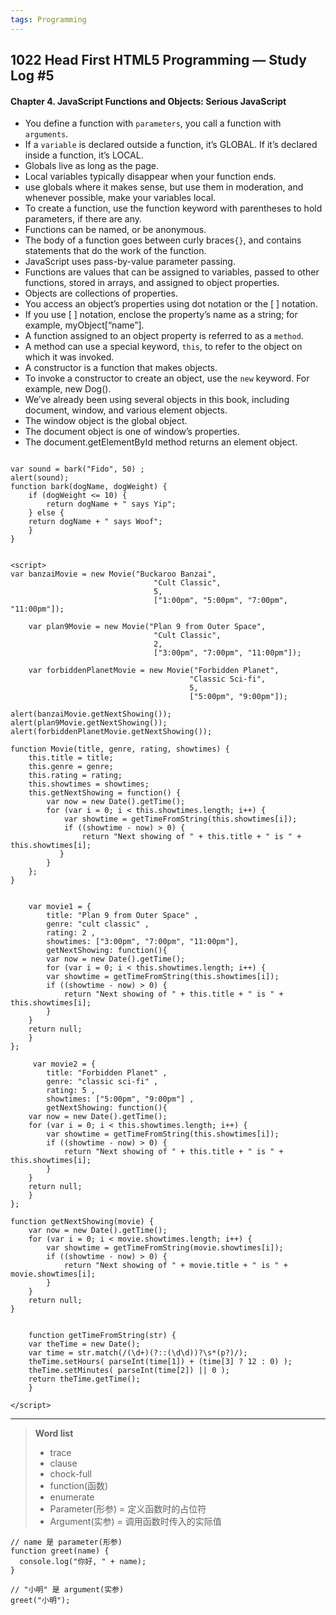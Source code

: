 ```yaml
---
tags: Programming 
---
```


## 1022 Head First HTML5 Programming — Study Log #5

#### Chapter 4. JavaScript Functions and Objects: Serious JavaScript

- You define a function with `parameters`, you call a function with `arguments`.
- If a `variable` is declared outside a function, it’s GLOBAL. If it’s declared inside a function, it’s LOCAL.
- Globals live as long as the page.
- Local variables typically disappear when your function ends.
- use globals where it makes sense, but use them in moderation, and whenever possible, make your variables local.
- To create a function, use the function keyword with parentheses to hold parameters, if there are any.
- Functions can be named, or be anonymous.
- The body of a function goes between curly braces`{}`, and contains statements that do the work of the function.
- JavaScript uses pass-by-value parameter passing.
- Functions are values that can be assigned to variables, passed to other functions, stored in arrays, and assigned to object properties.
- Objects are collections of properties.
- You access an object’s properties using dot notation or the [ ] notation.
- If you use [ ] notation, enclose the property’s name as a string; for example, myObject[“name”].
- A function assigned to an object property is referred to as a `method`.
- A method can use a special keyword, `this`, to refer to the object on which it was invoked.
- A constructor is a function that makes objects.
- To invoke a constructor to create an object, use the `new` keyword. For example, new Dog().
- We’ve already been using several objects in this book, including document, window, and various element objects.
- The window object is the global object.
- The document object is one of window’s properties.
- The document.getElementById method returns an element object.


```

var sound = bark("Fido", 50) ;
alert(sound);
function bark(dogName, dogWeight) {
    if (dogWeight <= 10) {
        return dogName + " says Yip";
    } else {
    return dogName + " says Woof";
    }
}    

```

```

<script>
var banzaiMovie = new Movie("Buckaroo Banzai",
								"Cult Classic",
								5,
								["1:00pm", "5:00pm", "7:00pm", "11:00pm"]);

	var plan9Movie = new Movie("Plan 9 from Outer Space",
								"Cult Classic",
								2,
								["3:00pm", "7:00pm", "11:00pm"]);

	var forbiddenPlanetMovie = new Movie("Forbidden Planet",
										"Classic Sci-fi",
										5,
										["5:00pm", "9:00pm"]);

alert(banzaiMovie.getNextShowing());
alert(plan9Movie.getNextShowing());
alert(forbiddenPlanetMovie.getNextShowing());

function Movie(title, genre, rating, showtimes) {
    this.title = title;
    this.genre = genre;
    this.rating = rating;
    this.showtimes = showtimes;
    this.getNextShowing = function() {
        var now = new Date().getTime();
        for (var i = 0; i < this.showtimes.length; i++) {
            var showtime = getTimeFromString(this.showtimes[i]);
            if ((showtime - now) > 0) {
                return "Next showing of " + this.title + " is " + this.showtimes[i];
           }
        }
    };
}


    var movie1 = {
        title: "Plan 9 from Outer Space" ,
        genre: "cult classic" ,
        rating: 2 ,
        showtimes: ["3:00pm", "7:00pm", "11:00pm"],
        getNextShowing: function(){
        var now = new Date().getTime();
	    for (var i = 0; i < this.showtimes.length; i++) {
		var showtime = getTimeFromString(this.showtimes[i]);
		if ((showtime - now) > 0) {
			return "Next showing of " + this.title + " is " + this.showtimes[i];
		}
	}
	return null;
    }
};

     var movie2 = {
        title: "Forbidden Planet" ,        
        genre: "classic sci-fi" ,
        rating: 5 ,
        showtimes: ["5:00pm", "9:00pm"] ,
        getNextShowing: function(){
    var now = new Date().getTime();
	for (var i = 0; i < this.showtimes.length; i++) {
		var showtime = getTimeFromString(this.showtimes[i]);
		if ((showtime - now) > 0) {
			return "Next showing of " + this.title + " is " + this.showtimes[i];
		}
	}
	return null;
    }
}; 

function getNextShowing(movie) {
	var now = new Date().getTime();
	for (var i = 0; i < movie.showtimes.length; i++) {
		var showtime = getTimeFromString(movie.showtimes[i]);
		if ((showtime - now) > 0) {
			return "Next showing of " + movie.title + " is " + movie.showtimes[i];
		}
	}
	return null;
}


    function getTimeFromString(str) {
	var theTime = new Date();
	var time = str.match(/(\d+)(?::(\d\d))?\s*(p?)/);
	theTime.setHours( parseInt(time[1]) + (time[3] ? 12 : 0) );
	theTime.setMinutes( parseInt(time[2]) || 0 );
	return theTime.getTime();
    }

</script>

```



---
>**Word list**
>
>- trace
>- clause
>- chock-full
>- function(函数)
>- enumerate
>- Parameter(形参) = 定义函数时的占位符
>- Argument(实参) = 调用函数时传入的实际值

```
// name 是 parameter(形参)
function greet(name) {
  console.log("你好, " + name);
}

// "小明" 是 argument(实参)
greet("小明");
```
